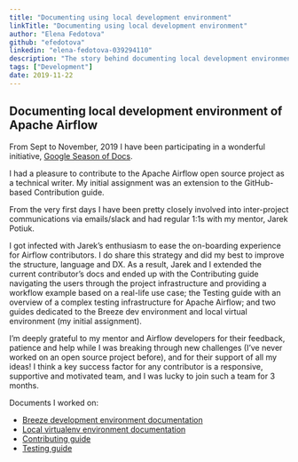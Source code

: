 ```yaml
---
title: "Documenting using local development environment"
linkTitle: "Documenting using local development environment"
author: "Elena Fedotova"
github: "efedotova"
linkedin: "elena-fedotova-039294110"
description: "The story behind documenting local development environment of Apache Airflow"
tags: ["Development"]
date: 2019-11-22
---
```


## Documenting local development environment of Apache Airflow

From Sept to November, 2019 I have been participating in a wonderful initiative, [Google Season of Docs](https://developers.google.com/season-of-docs).

I had a pleasure to contribute to the Apache Airflow open source project as a technical writer.
My initial assignment was an extension to the GitHub-based Contribution guide.

From the very first days I have been pretty closely involved into inter-project communications
via emails/slack and had regular 1:1s with my mentor, Jarek Potiuk.

I got infected with Jarek’s enthusiasm to ease the on-boarding experience for
Airflow contributors. I do share this strategy and did my best to improve the structure,
language and DX. As a result, Jarek and I extended the current contributor’s docs and
ended up with the Contributing guide navigating the users through the project
infrastructure and providing a workflow example based on a real-life use case;
the Testing guide with an overview of a complex testing infrastructure for Apache Airflow;
and two guides dedicated to the Breeze dev environment and local virtual environment
(my initial assignment).

I’m deeply grateful to my mentor and Airflow developers for their feedback,
patience and help while I was breaking through new challenges
(I’ve never worked on an open source project before),
and for their support of all my ideas! I think a key success factor for any contributor
is a responsive, supportive and motivated team, and I was lucky to join such
a team for 3 months.

Documents I worked on:

* [Breeze development environment documentation](https://github.com/apache/airflow/blob/master/BREEZE.rst)
* [Local virtualenv environment documentation](https://github.com/apache/airflow/blob/master/LOCAL_VIRTUALENV.rst)
* [Contributing guide](https://github.com/apache/airflow/blob/master/CONTRIBUTING.rst)
* [Testing guide](https://github.com/apache/airflow/blob/master/TESTING.rst)

